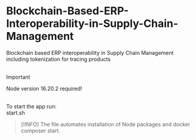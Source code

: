 # Blockchain-Based-ERP-Interoperability-in-Supply-Chain-Management
Blockchain based ERP interoperability in Supply Chain Management including tokenization for tracing products
<br/><br/>
> [!IMPORTANT]
> Node version 16.20.2 required!

<br/>
To start the app run:<br/>
start.sh

> [!INFO]
> The file automates installation of Node packages and docker composer start.

